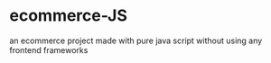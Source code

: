 # ecommerce-JS
an ecommerce project made with pure java script without using any frontend frameworks
